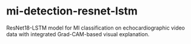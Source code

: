 # mi-detection-resnet-lstm
ResNet18-LSTM model for MI classification on echocardiographic video data with integrated Grad-CAM-based visual explanation.

